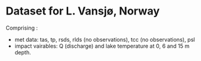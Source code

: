 # Dataset for L. Vansjø, Norway

Comprising :
  - met data: tas, tp, rsds, rlds (no observations), tcc (no observations), psl
  - impact vairables: Q (discharge) and lake temperature at 0, 6 and 15 m depth.
